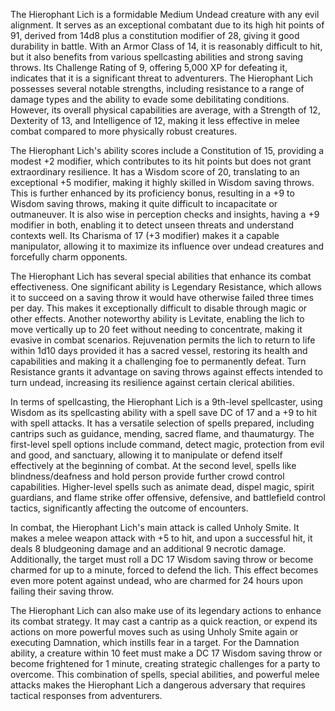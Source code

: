 The Hierophant Lich is a formidable Medium Undead creature with any evil alignment. It serves as an exceptional combatant due to its high hit points of 91, derived from 14d8 plus a constitution modifier of 28, giving it good durability in battle. With an Armor Class of 14, it is reasonably difficult to hit, but it also benefits from various spellcasting abilities and strong saving throws. Its Challenge Rating of 9, offering 5,000 XP for defeating it, indicates that it is a significant threat to adventurers. The Hierophant Lich possesses several notable strengths, including resistance to a range of damage types and the ability to evade some debilitating conditions. However, its overall physical capabilities are average, with a Strength of 12, Dexterity of 13, and Intelligence of 12, making it less effective in melee combat compared to more physically robust creatures.

The Hierophant Lich's ability scores include a Constitution of 15, providing a modest +2 modifier, which contributes to its hit points but does not grant extraordinary resilience. It has a Wisdom score of 20, translating to an exceptional +5 modifier, making it highly skilled in Wisdom saving throws. This is further enhanced by its proficiency bonus, resulting in a +9 to Wisdom saving throws, making it quite difficult to incapacitate or outmaneuver. It is also wise in perception checks and insights, having a +9 modifier in both, enabling it to detect unseen threats and understand contexts well. Its Charisma of 17 (+3 modifier) makes it a capable manipulator, allowing it to maximize its influence over undead creatures and forcefully charm opponents.

The Hierophant Lich has several special abilities that enhance its combat effectiveness. One significant ability is Legendary Resistance, which allows it to succeed on a saving throw it would have otherwise failed three times per day. This makes it exceptionally difficult to disable through magic or other effects. Another noteworthy ability is Levitate, enabling the lich to move vertically up to 20 feet without needing to concentrate, making it evasive in combat scenarios. Rejuvenation permits the lich to return to life within 1d10 days provided it has a sacred vessel, restoring its health and capabilities and making it a challenging foe to permanently defeat. Turn Resistance grants it advantage on saving throws against effects intended to turn undead, increasing its resilience against certain clerical abilities.

In terms of spellcasting, the Hierophant Lich is a 9th-level spellcaster, using Wisdom as its spellcasting ability with a spell save DC of 17 and a +9 to hit with spell attacks. It has a versatile selection of spells prepared, including cantrips such as guidance, mending, sacred flame, and thaumaturgy. The first-level spell options include command, detect magic, protection from evil and good, and sanctuary, allowing it to manipulate or defend itself effectively at the beginning of combat. At the second level, spells like blindness/deafness and hold person provide further crowd control capabilities. Higher-level spells such as animate dead, dispel magic, spirit guardians, and flame strike offer offensive, defensive, and battlefield control tactics, significantly affecting the outcome of encounters.

In combat, the Hierophant Lich's main attack is called Unholy Smite. It makes a melee weapon attack with +5 to hit, and upon a successful hit, it deals 8 bludgeoning damage and an additional 9 necrotic damage. Additionally, the target must roll a DC 17 Wisdom saving throw or become charmed for up to a minute, forced to defend the lich. This effect becomes even more potent against undead, who are charmed for 24 hours upon failing their saving throw.

The Hierophant Lich can also make use of its legendary actions to enhance its combat strategy. It may cast a cantrip as a quick reaction, or expend its actions on more powerful moves such as using Unholy Smite again or executing Damnation, which instills fear in a target. For the Damnation ability, a creature within 10 feet must make a DC 17 Wisdom saving throw or become frightened for 1 minute, creating strategic challenges for a party to overcome. This combination of spells, special abilities, and powerful melee attacks makes the Hierophant Lich a dangerous adversary that requires tactical responses from adventurers.
